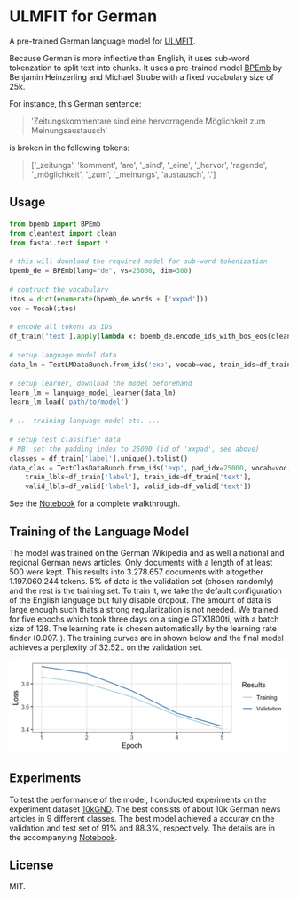 # ULMFIT for German

A pre-trained German language model for [ULMFIT](https://docs.fast.ai/text.html).

Because German is more inflective than English, it uses sub-word tokenzation to split text into chunks. It uses a pre-trained model [BPEmb](https://nlp.h-its.org/bpemb/) by Benjamin Heinzerling and Michael Strube with a fixed vocabulary size of 25k.

For instance, this German sentence:

> 'Zeitungskommentare sind eine hervorragende Möglichkeit zum Meinungsaustausch'

is broken in the following tokens:

> ['_zeitungs', 'komment', 'are', '_sind', '_eine', '_hervor', 'ragende', '_möglichkeit', '_zum', '_meinungs', 'austausch', '.']

## Usage

```python
from bpemb import BPEmb
from cleantext import clean
from fastai.text import *

# this will download the required model for sub-word tokenization
bpemb_de = BPEmb(lang="de", vs=25000, dim=300)

# contruct the vocabulary
itos = dict(enumerate(bpemb_de.words + ['xxpad']))
voc = Vocab(itos)

# encode all tokens as IDs
df_train['text'].apply(lambda x: bpemb_de.encode_ids_with_bos_eos(clean(x, lang='de')))

# setup language model data
data_lm = TextLMDataBunch.from_ids('exp', vocab=voc, train_ids=df_train['text'], valid_ids=df_valid['text'])

# setup learner, download the model beforehand
learn_lm = language_model_learner(data_lm)
learn_lm.load('path/to/model')

# ... training language model etc. ...

# setup test classifier data
# NB: set the padding index to 25000 (id of 'xxpad', see above)
classes = df_train['label'].unique().tolist()
data_clas = TextClasDataBunch.from_ids('exp', pad_idx=25000, vocab=voc, classes=classes,
    train_lbls=df_train['label'], train_ids=df_train['text'],
    valid_lbls=df_valid['label'], valid_ids=df_valid['text'])
```

See the [Notebook](Experiment_10kGNAD.ipynb) for a complete walkthrough.

## Training of the Language Model

The model was trained on the German Wikipedia and as well a national and regional German news articles. Only documents with a length of at least 500 were kept. This results into 3.278.657 documents with altogether 1.197.060.244 tokens. 5% of data is the validation set (chosen randomly) and the rest is the training set. To train it, we take the default configuration of the English language but fully disable dropout.
The amount of data is large enough such thats a strong regularization is not needed.
We trained for five epochs which took three days on a single GTX1800ti, with a batch size of 128. The learning rate is chosen automatically by the learning rate finder (0.007..). The training curves are in shown below and the final model achieves a perplexity of 32.52.. on the validation set.

<div align="center">
  <img src="training_curves.jpg" alt="Training curves of the language model.">
</div>

## Experiments

To test the performance of the model, I conducted experiments on the experiment dataset [10kGND](https://github.com/tblock/10kGNAD). The best consists of about 10k German news articles in 9 different classes. The best model achieved a accuray on the validation and test set of 91% and 88.3%, respectively. The details are in the accompanying [Notebook](Experiment_10kGNAD.ipynb).

## License

MIT.
